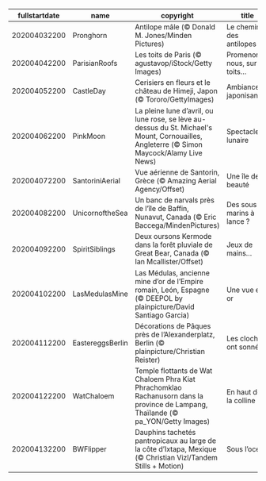 |fullstartdate|name|copyright|title|image|
|--|--|--|--|--|
202004032200|Pronghorn|Antilope mâle (© Donald M. Jones/Minden Pictures)|Le chemin des antilopes|![](/fr-FR/2020/04/202004032200Pronghorn.jpg)|
202004042200|ParisianRoofs|Les toits de Paris (© agustavop/iStock/Getty Images)|Promenons-nous, sur les toits…|![](/fr-FR/2020/04/202004042200ParisianRoofs.jpg)|
202004052200|CastleDay|Cerisiers en fleurs et le château de Himeji, Japon (© Tororo/GettyImages)|Ambiance japonisante|![](/fr-FR/2020/04/202004052200CastleDay.jpg)|
202004062200|PinkMoon|La pleine lune d’avril, ou lune rose, se lève au-dessus du St. Michael's Mount, Cornouailles, Angleterre (© Simon Maycock/Alamy Live News)|Spectacle lunaire|![](/fr-FR/2020/04/202004062200PinkMoon.jpg)|
202004072200|SantoriniAerial|Vue aérienne de Santorin, Grèce (© Amazing Aerial Agency/Offset)|Une île de beauté|![](/fr-FR/2020/04/202004072200SantoriniAerial.jpg)|
202004082200|UnicornoftheSea|Un banc de narvals près de l’île de Baffin, Nunavut, Canada (© Eric Baccega/MindenPictures)|Des sous-marins à lance ?|![](/fr-FR/2020/04/202004082200UnicornoftheSea.jpg)|
202004092200|SpiritSiblings|Deux oursons Kermode dans la forêt pluviale de Great Bear, Canada (© Ian Mcallister/Offset)|Jeux de mains…|![](/fr-FR/2020/04/202004092200SpiritSiblings.jpg)|
202004102200|LasMedulasMine|Las Médulas, ancienne mine d’or de l’Empire romain, León, Espagne (© DEEPOL by plainpicture/David Santiago Garcia)|Une vue en or|![](/fr-FR/2020/04/202004102200LasMedulasMine.jpg)|
202004112200|EastereggsBerlin|Décorations de Pâques près de l’Alexanderplatz, Berlin (© plainpicture/Christian Reister)|Les cloches ont sonné !|![](/fr-FR/2020/04/202004112200EastereggsBerlin.jpg)|
202004122200|WatChaloem|Temple flottants de Wat Chaloem Phra Kiat Phrachomklao Rachanusorn dans la province de Lampang, Thaïlande (© pa_YON/Getty Images)|En haut de la colline|![](/fr-FR/2020/04/202004122200WatChaloem.jpg)|
202004132200|BWFlipper|Dauphins tachetés pantropicaux au large de la côte d’Ixtapa, Mexique (© Christian Vizl/Tandem Stills + Motion)|Sous l’océan|![](/fr-FR/2020/04/202004132200BWFlipper.jpg)|
